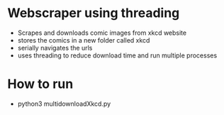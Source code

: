 # Webscraper using threading

- Scrapes and downloads comic images from xkcd website
- stores the comics in a new folder called xkcd
- serially navigates the urls 
- uses threading to reduce download time and run multiple processes

# How to run

- python3 multidownloadXkcd.py 
